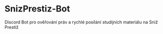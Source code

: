 # SnizPrestiz-Bot
Discord Bot pro ověřování práv a rychlé posílání studijních materiálu na Sniž Prestiž
